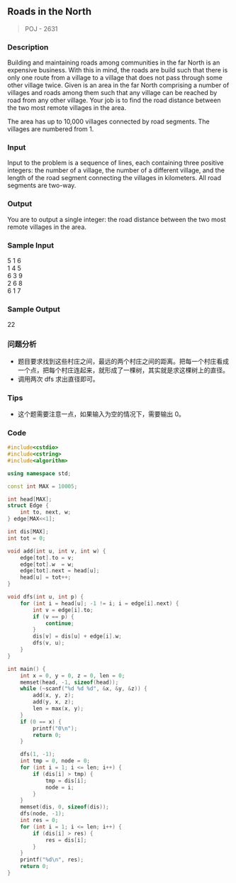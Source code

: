 ## Roads in the North
> POJ - 2631

### Description
Building and maintaining roads among communities in the far North is an expensive business. With this in mind, the roads are build such that there is only one route from a village to a village that does not pass through some other village twice. 
Given is an area in the far North comprising a number of villages and roads among them such that any village can be reached by road from any other village. Your job is to find the road distance between the two most remote villages in the area. 

The area has up to 10,000 villages connected by road segments. The villages are numbered from 1. 

### Input
Input to the problem is a sequence of lines, each containing three positive integers: the number of a village, the number of a different village, and the length of the road segment connecting the villages in kilometers. All road segments are two-way.

### Output
You are to output a single integer: the road distance between the two most remote villages in the area.

### Sample Input
5 1 6  
1 4 5  
6 3 9  
2 6 8  
6 1 7  

### Sample Output
22

### 问题分析
* 题目要求找到这些村庄之间，最远的两个村庄之间的距离。把每一个村庄看成一个点，把每个村庄连起来，就形成了一棵树，其实就是求这棵树上的直径。
* 调用两次 dfs 求出直径即可。

### Tips
* 这个题需要注意一点，如果输入为空的情况下，需要输出 0。

### Code
```cpp
#include<cstdio>
#include<cstring>
#include<algorithm>

using namespace std;

const int MAX = 10005;

int head[MAX];
struct Edge {
    int to, next, w;
} edge[MAX<<1];

int dis[MAX];
int tot = 0;

void add(int u, int v, int w) {
    edge[tot].to = v;
    edge[tot].w  = w;
    edge[tot].next = head[u];
    head[u] = tot++;
}

void dfs(int u, int p) {
    for (int i = head[u]; -1 != i; i = edge[i].next) {
        int v = edge[i].to;
        if (v == p) {
            continue;
        }
        dis[v] = dis[u] + edge[i].w;
        dfs(v, u);
    }
}

int main() {
    int x = 0, y = 0, z = 0, len = 0;
    memset(head, -1, sizeof(head));
    while (~scanf("%d %d %d", &x, &y, &z)) {
        add(x, y, z);
        add(y, x, z);
        len = max(x, y);
    }
    if (0 == x) {
        printf("0\n");
        return 0;
    }

    dfs(1, -1);
    int tmp = 0, node = 0;
    for (int i = 1; i <= len; i++) {
        if (dis[i] > tmp) {
            tmp = dis[i];
            node = i;
        }
    }
    memset(dis, 0, sizeof(dis));
    dfs(node, -1);
    int res = 0;
    for (int i = 1; i <= len; i++) {
        if (dis[i] > res) {
            res = dis[i];
        }
    }
    printf("%d\n", res);
    return 0;
}
```
